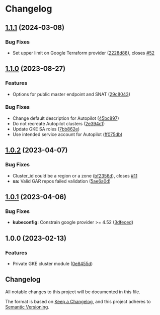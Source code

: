 # Changelog

## [1.1.1](https://github.com/memes/terraform-google-private-gke-cluster/compare/v1.1.0...v1.1.1) (2024-03-08)


### Bug Fixes

* Set upper limit on Google Terraform provider ([2228d88](https://github.com/memes/terraform-google-private-gke-cluster/commit/2228d88ca400f8afa0b39935945bf89a39c7f424)), closes [#52](https://github.com/memes/terraform-google-private-gke-cluster/issues/52)

## [1.1.0](https://github.com/memes/terraform-google-private-gke-cluster/compare/v1.0.2...v1.1.0) (2023-08-27)


### Features

* Options for public master endpoint and SNAT ([29c8043](https://github.com/memes/terraform-google-private-gke-cluster/commit/29c8043af1d344ebb8efbded7f7421b78f7d7aac))


### Bug Fixes

* Change default description for Autopilot ([45bc897](https://github.com/memes/terraform-google-private-gke-cluster/commit/45bc897dd7ed19eeeef7efeb14ded4754b87aacf))
* Do not recreate Autopilot clusters ([2e394c1](https://github.com/memes/terraform-google-private-gke-cluster/commit/2e394c195dabce2e6e61b9af00807539b563df7f))
* Update GKE SA roles ([7bb862e](https://github.com/memes/terraform-google-private-gke-cluster/commit/7bb862ed5b4b20497fc54d9efafda73242ff7431))
* Use intended service account for Autopilot ([ff075db](https://github.com/memes/terraform-google-private-gke-cluster/commit/ff075db72ba0ed1ad04c34cc1e57d28f5be567a2))

## [1.0.2](https://github.com/memes/terraform-google-private-gke-cluster/compare/v1.0.1...v1.0.2) (2023-04-07)


### Bug Fixes

* Cluster_id could be a region or a zone ([bf2356d](https://github.com/memes/terraform-google-private-gke-cluster/commit/bf2356d0a82f24511456080ece7acb25d3858d74)), closes [#11](https://github.com/memes/terraform-google-private-gke-cluster/issues/11)
* **sa:** Valid GAR repos failed validation ([5ae6a0d](https://github.com/memes/terraform-google-private-gke-cluster/commit/5ae6a0d942ca9fd32c0d49d339f94702ce2f3021))

## [1.0.1](https://github.com/memes/terraform-google-private-gke-cluster/compare/v1.0.0...v1.0.1) (2023-04-06)


### Bug Fixes

* **kubeconfig:** Constrain google provider &gt;= 4.52 ([3dfeced](https://github.com/memes/terraform-google-private-gke-cluster/commit/3dfeced56c454715ab9f353bb06d5853f41eda02))

## 1.0.0 (2023-02-13)


### Features

* Private GKE cluster module ([0e8455d](https://github.com/memes/terraform-google-private-gke-cluster/commit/0e8455d2bd2778e96fe2433f00c9dbd064fba41f))

## Changelog

<!-- markdownlint-disable MD024 -->

All notable changes to this project will be documented in this file.

The format is based on [Keep a Changelog](https://keepachangelog.com/en/1.0.0/),
and this project adheres to [Semantic Versioning](https://semver.org/spec/v2.0.0.html).

